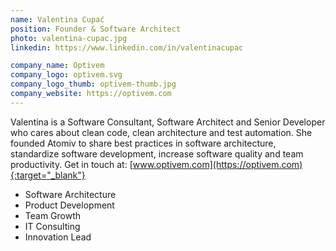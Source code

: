 ```yaml
---
name: Valentina Cupać
position: Founder & Software Architect
photo: valentina-cupac.jpg
linkedin: https://www.linkedin.com/in/valentinacupac

company_name: Optivem
company_logo: optivem.svg
company_logo_thumb: optivem-thumb.jpg
company_website: https://optivem.com
---
```

Valentina is a Software Consultant, Software Architect and Senior Developer who cares about clean code, clean architecture and test automation. She founded Atomiv to share best practices in software architecture, standardize software development, increase software quality and team productivity. Get in touch at: [www.optivem.com](https://optivem.com){:target="_blank"}

* Software Architecture
* Product Development
* Team Growth
* IT Consulting
* Innovation Lead